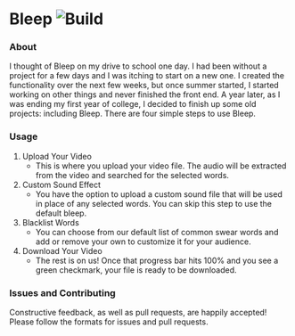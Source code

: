 # Bleep ![Build](https://github.com/ngregrichardson/Bleep/workflows/Build/badge.svg)

### About
I thought of Bleep on my drive to school one day. I had been without a project for a few days and I was itching to start on a new one. I created the functionality over the next few weeks, but once summer started, I started working on other things and never finished the front end. A year later, as I was ending my first year of college, I decided to finish up some old projects: including Bleep. There are four simple steps to use Bleep.

### Usage
1. Upload Your Video
   - This is where you upload your video file. The audio will be extracted from the video and searched for the selected words.
2. Custom Sound Effect
   - You have the option to upload a custom sound file that will be used in place of any selected words. You can skip this step to use the default bleep.
3. Blacklist Words
   - You can choose from our default list of common swear words and add or remove your own to customize it for your audience.
4. Download Your Video
   - The rest is on us! Once that progress bar hits 100% and you see a green checkmark, your file is ready to be downloaded.

### Issues and Contributing
Constructive feedback, as well as pull requests, are happily accepted! Please follow the formats for issues and pull requests. 
